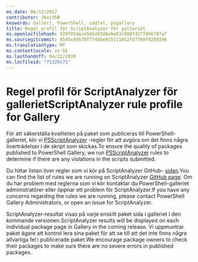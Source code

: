 ```yaml
---
ms.date: 06/12/2017
contributor: JKeithB
keywords: Galleri, PowerShell, cmdlet, psgallery
title: Regel profil för ScriptAnalyzer för galleriet
ms.openlocfilehash: 939f01dece56b283dbe6e03c888f42ff866707af
ms.sourcegitcommit: 6545c60578f7745be015111052fd7769f8289296
ms.translationtype: MT
ms.contentlocale: sv-SE
ms.lasthandoff: 04/22/2020
ms.locfileid: "71329171"
---
```

# <a name="scriptanalyzer-rule-profile-for-gallery"></a><span data-ttu-id="5635f-103">Regel profil för ScriptAnalyzer för galleriet</span><span class="sxs-lookup"><span data-stu-id="5635f-103">ScriptAnalyzer rule profile for Gallery</span></span>

<span data-ttu-id="5635f-104">För att säkerställa kvaliteten på paket som publiceras till PowerShell-galleriet, kör vi [PSScriptAnalyzer](https://github.com/PowerShell/PSScriptAnalyzer) -regler för att avgöra om det finns några överträdelser i de skript som skickas.</span><span class="sxs-lookup"><span data-stu-id="5635f-104">To ensure the quality of packages published to PowerShell Gallery, we run [PSScriptAnalyzer](https://github.com/PowerShell/PSScriptAnalyzer) rules to determine if there are any violations in the scripts submitted.</span></span>

<span data-ttu-id="5635f-105">Du hittar listan över regler som vi kör på ScriptAnalyzer GitHub- [sidan](https://github.com/PowerShell/PSScriptAnalyzer/blob/development/Engine/Settings/PSGallery.psd1).</span><span class="sxs-lookup"><span data-stu-id="5635f-105">You can find the list of rules we are running on ScriptAnalyzer [GitHub page](https://github.com/PowerShell/PSScriptAnalyzer/blob/development/Engine/Settings/PSGallery.psd1).</span></span>
<span data-ttu-id="5635f-106">Om du har problem med reglerna som vi kör kontaktar du PowerShell-galleriet administratörer eller öppnar ett problem för ScriptAnalyzer.</span><span class="sxs-lookup"><span data-stu-id="5635f-106">If you have any concerns regarding the rules we are running, please contact PowerShell Gallery Administrators, or open an issue for ScriptAnalyzer.</span></span>

<span data-ttu-id="5635f-107">ScriptAnalyzer-resultat visas på varje enskilt paket sida i galleriet i den kommande versionen.</span><span class="sxs-lookup"><span data-stu-id="5635f-107">ScriptAnalyzer results will be displayed on each individual package page in Gallery in the coming release.</span></span> <span data-ttu-id="5635f-108">Vi uppmuntrar paket ägare att kontrol lera sina paket för att se till att det inte finns några allvarliga fel i publicerade paket.</span><span class="sxs-lookup"><span data-stu-id="5635f-108">We encourage package owners to check their packages to make sure there are no severe errors in published packages.</span></span>
